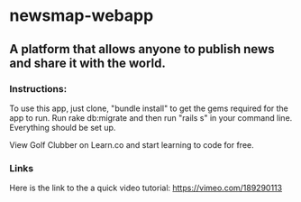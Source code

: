 # newsmap-webapp
## A platform that allows anyone to publish news and share it with the world.

### Instructions:

  To use this app, just clone, "bundle install" to get the gems required for the app to run. Run rake db:migrate and then run "rails s" in your command line. Everything should be set up.

  View Golf Clubber on Learn.co and start learning to code for free.

### Links
  Here is the link to the a quick video tutorial: https://vimeo.com/189290113
